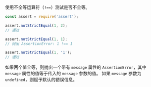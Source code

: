 <!-- YAML
added: v0.1.21
-->

使用不全等运算符（`!==`）测试是否不全等。

```js
const assert = require('assert');

assert.notStrictEqual(1, 2);
// 通过

assert.notStrictEqual(1, 1);
// 抛出 AssertionError: 1 !== 1

assert.notStrictEqual(1, '1');
// 通过
```

如果两个值全等，则抛出一个带有 `message` 属性的 `AssertionError`，其中 `message` 属性的值等于传入的 `message` 参数的值。
如果 `message` 参数为 `undefined`，则赋予默认的错误信息。

